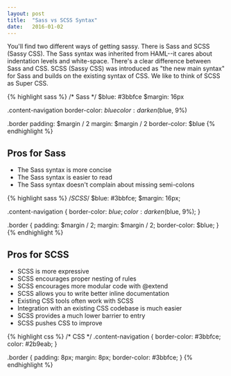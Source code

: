 ```yaml
---
layout: post
title:  "Sass vs SCSS Syntax"
date:   2016-01-02
---
```


<p class="intro"><span class="dropcap">Y</span>ou'll find two different ways of getting sassy. There is Sass and SCSS (Sassy CSS). The Sass syntax was inherited from HAML--it cares about indentation levels and white-space. There's a clear difference between Sass and CSS. SCSS (Sassy CSS) was introduced as "the new main syntax" for Sass and builds on the existing syntax of CSS. We like to think of SCSS as Super CSS. </p>

{% highlight sass %}
/* Sass */
$blue: #3bbfce
$margin: 16px

.content-navigation
  border-color: $blue
  color: darken($blue, 9%)

.border
  padding: $margin / 2
  margin: $margin / 2
  border-color: $blue
{% endhighlight %}

## Pros for Sass

- The Sass syntax is more concise
- The Sass syntax is easier to read
- The Sass syntax doesn't complain about missing semi-colons

{% highlight sass %}
/*SCSS*/
$blue: #3bbfce;
$margin: 16px;

.content-navigation {
  border-color: $blue;
  color: darken($blue, 9%);
}

.border {
  padding: $margin / 2; 
  margin: $margin / 2; 
  border-color: $blue;
}
{% endhighlight %}

## Pros for SCSS

- SCSS is more expressive
- SCSS encourages proper nesting of rules
- SCSS encourages more modular code with @extend
- SCSS allows you to write better inline documentation
- Existing CSS tools often work with SCSS
- Integration with an existing CSS codebase is much easier
- SCSS provides a much lower barrier to entry
- SCSS pushes CSS to improve

{% highlight css %}
/* CSS */
.content-navigation {
  border-color: #3bbfce;
  color: #2b9eab;
}

.border {
  padding: 8px;
  margin: 8px;
  border-color: #3bbfce;
}
{% endhighlight %}
